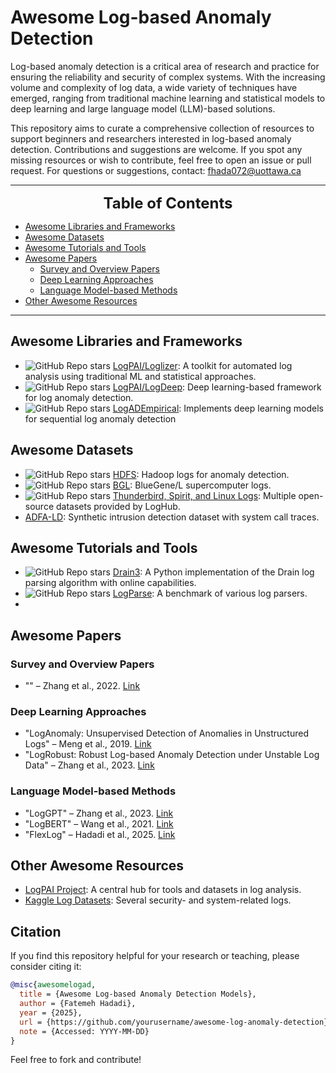 # Awesome Log-based Anomaly Detection

Log-based anomaly detection is a critical area of research and practice for ensuring the reliability and security of complex systems. With the increasing volume and complexity of log data, a wide variety of techniques have emerged, ranging from traditional machine learning and statistical models to deep learning and large language model (LLM)-based solutions.

This repository aims to curate a comprehensive collection of resources to support beginners and researchers interested in log-based anomaly detection. Contributions and suggestions are welcome. If you spot any missing resources or wish to contribute, feel free to open an issue or pull request. For questions or suggestions, contact: fhada072@uottawa.ca

---

<font size=5><center><b> Table of Contents </b></center></font>
- [Awesome Libraries and Frameworks](#awesome-libraries-and-frameworks)
- [Awesome Datasets](#awesome-datasets)
- [Awesome Tutorials and Tools](#awesome-tutorials-and-tools)
- [Awesome Papers](#awesome-papers)
  - [Survey and Overview Papers](#survey-and-overview-papers)
  - [Deep Learning Approaches](#deep-learning-approaches)
  - [Language Model-based Methods](#language-model-based-methods)
- [Other Awesome Resources](#other-awesome-resources)

---

## Awesome Libraries and Frameworks
- ![GitHub Repo stars](https://img.shields.io/github/stars/logpai/loglizer?style=social) [LogPAI/Loglizer](https://github.com/logpai/loglizer): A toolkit for automated log analysis using traditional ML and statistical approaches.
- ![GitHub Repo stars](https://img.shields.io/github/stars/logpai/deep-loglizer?style=social) [LogPAI/LogDeep](https://github.com/logpai/deep-loglizer): Deep learning-based framework for log anomaly detection.
- ![GitHub Repo stars](https://img.shields.io/github/stars/LogIntelligence/LogADEmpirical?style=social) [LogADEmpirical](https://github.com/LogIntelligence/LogADEmpirical): Implements deep learning models for sequential log anomaly detection

## Awesome Datasets
- ![GitHub Repo stars](https://img.shields.io/github/stars/logpai/loghub?style=social) [HDFS](https://github.com/logpai/loghub): Hadoop logs for anomaly detection.
- ![GitHub Repo stars](https://img.shields.io/github/stars/logpai/loghub?style=social) [BGL](https://github.com/logpai/loghub): BlueGene/L supercomputer logs.
- ![GitHub Repo stars](https://img.shields.io/github/stars/logpai/loghub?style=social) [Thunderbird, Spirit, and Linux Logs](https://github.com/logpai/loghub): Multiple open-source datasets provided by LogHub.
- [ADFA-LD](https://www.unsw.adfa.edu.au/unsw-canberra-cyber/cybersecurity/ADFA-IDS-Datasets/): Synthetic intrusion detection dataset with system call traces.

## Awesome Tutorials and Tools
- ![GitHub Repo stars](https://img.shields.io/github/stars/IBM/drain3?style=social) [Drain3](https://github.com/IBM/drain3): A Python implementation of the Drain log parsing algorithm with online capabilities.
- ![GitHub Repo stars](https://img.shields.io/github/stars/logpai/logparser?style=social) [LogParse](https://github.com/logpai/logparser): A benchmark of various log parsers.
- 
## Awesome Papers

### Survey and Overview Papers
- "" – Zhang et al., 2022. [Link]()

### Deep Learning Approaches
- "LogAnomaly: Unsupervised Detection of Anomalies in Unstructured Logs" – Meng et al., 2019. [Link]()
- "LogRobust: Robust Log-based Anomaly Detection under Unstable Log Data" – Zhang et al., 2023. [Link]()

### Language Model-based Methods
- "LogGPT" – Zhang et al., 2023. [Link]()
- "LogBERT" – Wang et al., 2021. [Link]()
- "FlexLog" – Hadadi et al., 2025. [Link]()

## Other Awesome Resources
- [LogPAI Project](https://www.logpai.com/): A central hub for tools and datasets in log analysis.
- [Kaggle Log Datasets](https://www.kaggle.com/datasets): Several security- and system-related logs.

## Citation
If you find this repository helpful for your research or teaching, please consider citing it:

```bibtex
@misc{awesomelogad,
  title = {Awesome Log-based Anomaly Detection Models},
  author = {Fatemeh Hadadi},
  year = {2025},
  url = {https://github.com/yourusername/awesome-log-anomaly-detection},
  note = {Accessed: YYYY-MM-DD}
}
```

Feel free to fork and contribute!


